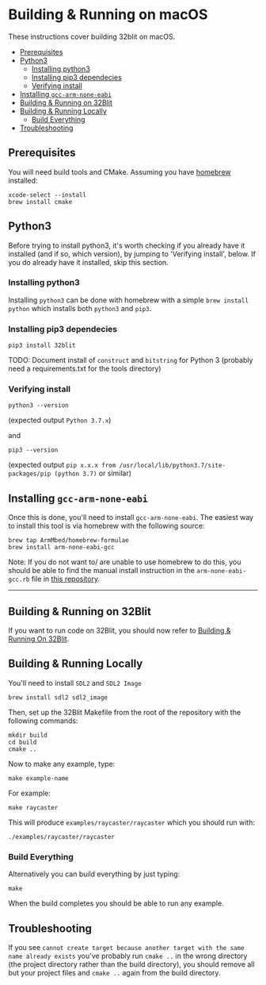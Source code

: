 # Building & Running on macOS <!-- omit in toc -->

These instructions cover building 32blit on macOS.

- [Prerequisites](#prerequisites)
- [Python3](#python3)
  - [Installing python3](#installing-python3)
  - [Installing pip3 dependecies](#installing-pip3-dependecies)
  - [Verifying install](#verifying-install)
- [Installing `gcc-arm-none-eabi`](#installing-gcc-arm-none-eabi)
- [Building & Running on 32Blit](#building--running-on-32blit)
- [Building & Running Locally](#building--running-locally)
  - [Build Everything](#build-everything)
- [Troubleshooting](#troubleshooting)

## Prerequisites

You will need build tools and CMake. Assuming you have [homebrew](https://docs.brew.sh/Installation) installed:

``` shell
xcode-select --install
brew install cmake
```

## Python3

Before trying to install python3, it's worth checking if you already have it installed (and if so, which version), by jumping to 'Verifying install', below. If you do already have it installed, skip this section.

### Installing python3

Installing `python3` can be done with homebrew with a simple `brew install python` which installs both `python3` and `pip3`.

###  Installing pip3 dependecies

```
pip3 install 32blit
```

TODO: Document install of `construct` and `bitstring` for Python 3 (probably need a requirements.txt for the tools directory)

###  Verifying install

``` shell
python3 --version
```
(expected output `Python 3.7.x`)

and 
``` shell
pip3 --version
```
(expected output `pip x.x.x from /usr/local/lib/python3.7/site-packages/pip (python 3.7)` or similar)  

<a name="gcc"/></a>
## Installing `gcc-arm-none-eabi`

Once this is done, you'll need to install `gcc-arm-none-eabi`. The easiest way to install this tool is via homebrew with the following source:

``` shell
brew tap ArmMbed/homebrew-formulae
brew install arm-none-eabi-gcc
```

Note:
If you do not want to/ are unable to use homebrew to do this, you should be able to find the manual install instruction in the `arm-none-eabi-gcc.rb` file in [this repository](https://github.com/ARMmbed/homebrew-formulae).

______

## Building & Running on 32Blit

If you want to run code on 32Blit, you should now refer to [Building & Running On 32Blit](32blit.md).

## Building & Running Locally

You'll need to install `SDL2` and `SDL2 Image`

``` shell
brew install sdl2 sdl2_image
```

Then, set up the 32Blit Makefile from the root of the repository with the following commands:

```shell
mkdir build
cd build
cmake ..
```

Now to make any example, type:

```shell
make example-name
```

For example:

```shell
make raycaster
```

This will produce `examples/raycaster/raycaster` which you should run with:

```shell
./examples/raycaster/raycaster
```

### Build Everything

Alternatively you can build everything by just typing:

```shell
make
```

When the build completes you should be able to run any example.

## Troubleshooting

If you see `cannot create target because another target with the same name already exists` you've probably run `cmake ..` in the wrong directory (the project directory rather than the build directory), you should remove all but your project files and `cmake ..` again from the build directory.